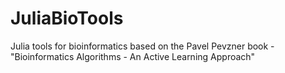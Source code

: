 # JuliaBioTools
Julia tools for bioinformatics based on the Pavel Pevzner book - "Bioinformatics Algorithms - An Active Learning Approach"
